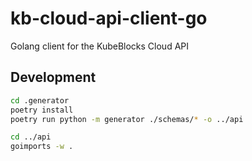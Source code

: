 # kb-cloud-api-client-go
Golang client for the KubeBlocks Cloud API


## Development

```bash
cd .generator
poetry install
poetry run python -m generator ./schemas/* -o ../api

cd ../api
goimports -w .
```

